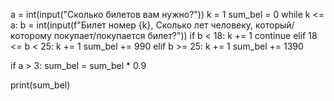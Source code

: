 a = int(input("Сколько билетов вам нужно?"))
k = 1
sum_bel = 0
while k <= a:
    b = int(input(f"Билет номер {k}, Сколько лет человеку, который/которому покупает/покупается билет?"))
    if b < 18:
        k += 1
        continue
    elif 18 <= b < 25:
        k += 1
        sum_bel += 990
    elif b >= 25:
        k += 1
        sum_bel += 1390

if a > 3:
    sum_bel = sum_bel * 0.9

print(sum_bel)
